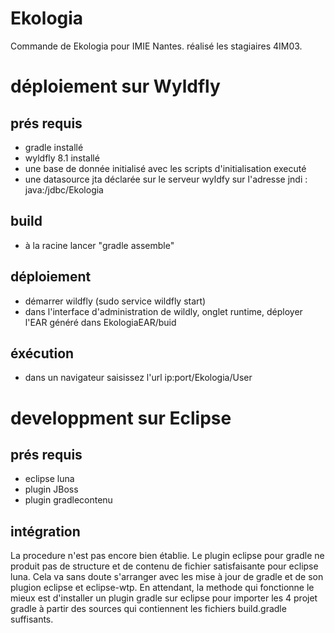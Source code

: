 Ekologia
========

Commande de Ekologia pour IMIE Nantes. réalisé les stagiaires 4IM03.

# déploiement sur Wyldfly
## prés requis
- gradle installé
- wyldfly 8.1 installé
- une base de donnée initialisé avec les scripts d'initialisation executé
- une datasource jta déclarée sur le serveur wyldfy sur l'adresse jndi : java:/jdbc/Ekologia

## build
- à la racine lancer "gradle assemble"

## déploiement
- démarrer wildfly (sudo service wildfly start)
- dans l'interface d'administration de wildly, onglet runtime, déployer l'EAR généré dans EkologiaEAR/buid

## éxécution
- dans un navigateur saisissez l'url ip:port/Ekologia/User

# developpment sur Eclipse
## prés requis
- eclipse luna
- plugin JBoss
- plugin gradlecontenu 

## intégration
La procedure n'est pas encore bien établie. Le plugin eclipse pour gradle ne produit pas de structure et de contenu de fichier satisfaisante pour eclipse luna. Cela va sans doute s'arranger avec les mise à jour de gradle et de son plugion eclipse et eclipse-wtp. En attendant, la methode qui fonctionne le mieux est d'installer un plugin gradle sur eclipse pour importer les 4 projet gradle à partir des sources qui contiennent les fichiers build.gradle suffisants.
